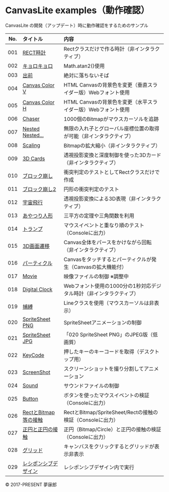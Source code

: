 # CanvasLite examples（動作確認）
CanvasLite の開発（アップデート）時に動作確認をするためのサンプル

|No.|タイトル|内容|
|:--:|:--|:--|
|001|[RECT時計](https://mubirou.github.io/CanvasLite/examples/html/001.html)|Rectクラスだけで作る時計（非インタラクティブ）|
|002|[キョロキョロ](https://mubirou.github.io/CanvasLite/examples/html/002.html)|Math.atan2()使用|
|003|[出前](https://mubirou.github.io/CanvasLite/examples/html/003.html)|絶対に落ちないそば|
|004|[Canvas Color V](https://mubirou.github.io/CanvasLite/examples/html/004.html)|HTML Canvasの背景色を変更（垂直スライダー版）Webフォント使用|
|005|[Canvas Color H](https://mubirou.github.io/CanvasLite/examples/html/005.html)|HTML Canvasの背景色を変更（水平スライダー版）Webフォント使用|
|006|[Chaser](https://mubirou.github.io/CanvasLite/examples/html/006.html)|1000個のBitmapがマウスカーソルを追跡|
|007|[Nested Nested...](https://mubirou.github.io/CanvasLite/examples/html/007.html)|無限の入れ子とグローバル座標位置の取得が可能（非インタラクティブ）|
|008|[Scaling](https://mubirou.github.io/CanvasLite/examples/html/008.html)|Bitmapの拡大縮小（非インタラクティブ）|
|009|[3D Cards](https://mubirou.github.io/CanvasLite/examples/html/009.html)|透視投影変換と深度制御を使った3Dカード（非インタラクティブ）|
|010|[ブロック崩し](https://mubirou.github.io/CanvasLite/examples/html/010.html)|衝突判定のテストとしてRectクラスだけで作成|
|011|[ブロック崩し2](https://mubirou.github.io/CanvasLite/examples/html/011.html)|円形の衝突判定のテスト|
|012|[宇宙飛行](https://mubirou.github.io/CanvasLite/examples/html/012.html)|透視投影変換による3D表現（非インタラクティブ）|
|013|[あやつり人形](https://mubirou.github.io/CanvasLite/examples/html/013.html)|三平方の定理や三角関数を利用|
|014|[トランプ](https://mubirou.github.io/CanvasLite/examples/html/014.html)|マウスイベントと重なり順のテスト（Consoleに出力）|
|015|[3D画面遷移](https://mubirou.github.io/CanvasLite/examples/html/015.html)|Canvas全体をパースをかけながら回転（非インタラクティブ）|
|016|[パーティクル](https://mubirou.github.io/CanvasLite/examples/html/016.html)|Canvasをタッチするとパーティクルが発生（Canvasの拡大機能付）|
|017|[Movie](https://mubirou.github.io/CanvasLite/examples/html/017.html)|映像ファイルの制御 ※調整中|
|018|[Digital Clock](https://mubirou.github.io/CanvasLite/examples/html/018.html)|Webフォント使用の1000分の1秒対応デジタル時計（非インタラクティブ）|
|019|[捕縛](https://mubirou.github.io/CanvasLite/examples/html/019.html)|Lineクラスを使用（マウスカーソルは非表示）|
|020|[SpriteSheet PNG](https://mubirou.github.io/CanvasLite/examples/html/020.html)|SpriteSheetアニメーションの制御|
|021|[SpriteSheet JPG](https://mubirou.github.io/CanvasLite/examples/html/021.html)|「020 SpriteSheet PNG」のJPEG版（低画質）|
|022|[KeyCode](https://mubirou.github.io/CanvasLite/examples/html/022.html)|押したキーのキーコードを取得（デスクトップ用）|
|023|[ScreenShot](https://mubirou.github.io/CanvasLite/examples/html/023.html)|スクリーンショットを撮り分割してアニメーション|
|024|[Sound](https://mubirou.github.io/CanvasLite/examples/html/024.html)|サウンドファイルの制御|
|025|[Button](https://mubirou.github.io/CanvasLite/examples/html/025.html)|ボタンを使ったマウスイベントの検証（Consoleに出力）|
|026|[RectとBitmap等の接触](https://mubirou.github.io/CanvasLite/examples/html/026.html)|RectとBitmap/SpriteSheet/Rectの接触の検証（Consoleに出力）|
|027|[正円と正円の接触](https://mubirou.github.io/CanvasLite/examples/html/027.html)|正円（Bitmap/Circle）と正円の接触の検証（Consoleに出力）|
|028|[グリッド](https://mubirou.github.io/CanvasLite/examples/html/028.html)|キャンバスをクリックするとグリッドが表示非表示|
|029|[レシポンシブデザイン](https://mubirou.github.io/CanvasLite/examples/html/029/029.html)|レシポンシブデザイン内で実行|

© 2017-PRESENT 夢寐郎
